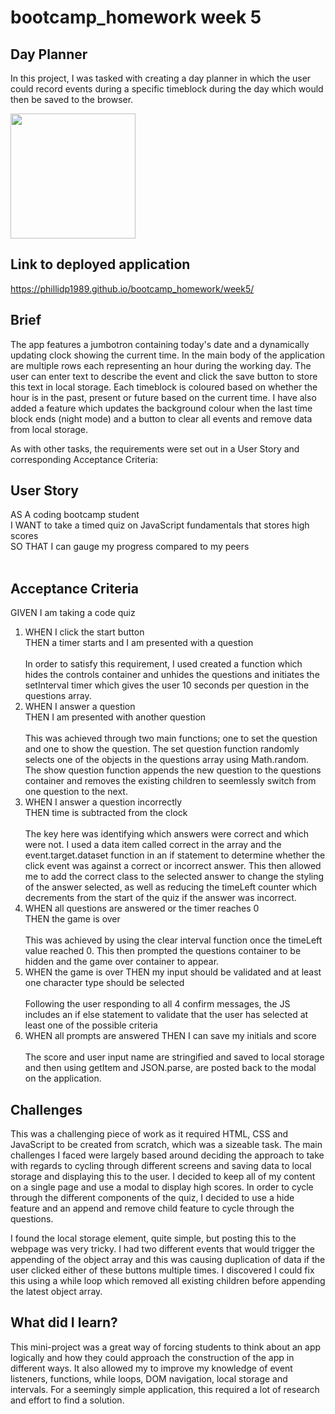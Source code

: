 # bootcamp_homework week 5

## Day Planner

In this project, I was tasked with creating a day planner in which the user could record events during a specific timeblock during the day which would then be saved to the browser.

<img src="https://user-images.githubusercontent.com/61989740/79689323-edae4280-824b-11ea-8f17-38d0f7d93468.png" width = "200"> 

## Link to deployed application

https://phillidp1989.github.io/bootcamp_homework/week5/ 

## Brief

The app features a jumbotron containing today's date and a dynamically updating clock showing the current time. In the main body of the application are multiple rows each representing an hour during the working day. The user can enter text to describe the event and click the save button to store this text in local storage. Each timeblock is coloured based on whether the hour is in the past, present or future based on the current time. I have also added a feature which updates the background colour when the last time block ends (night mode) and a button to clear all events and remove data from local storage.

As with other tasks, the requirements were set out in a User Story and corresponding Acceptance Criteria:

## User Story


AS A coding bootcamp student<br>
I WANT to take a timed quiz on JavaScript fundamentals that stores high scores<br>
SO THAT I can gauge my progress compared to my peers<br><br>


## Acceptance Criteria

GIVEN I am taking a code quiz
<ol>
<li>WHEN I click the start button<br>
THEN a timer starts and I am presented with a question<br><br>
In order to satisfy this requirement, I used created a function which hides the controls container and unhides the questions and initiates the setInterval timer which gives the user 10 seconds per question in the questions array.</li>
<li>WHEN I answer a question<br>
THEN I am presented with another question<br><br>
This was achieved through two main functions; one to set the question and one to show the question. The set question function randomly selects one of the objects in the questions array using Math.random. The show question function appends the new question to the questions container and removes the existing children to seemlessly switch from one question to the next.</li>
<li>WHEN I answer a question incorrectly<br>
THEN time is subtracted from the clock<br><br>
The key here was identifying which answers were correct and which were not. I used a data item called correct in the array and the event.target.dataset function in an if statement to determine whether the click event was against a correct or incorrect answer. This then allowed me to add the correct class to the selected answer to change the styling of the answer selected, as well as reducing the timeLeft counter which decrements from the start of the quiz if the answer was incorrect.</li>
<li>WHEN all questions are answered or the timer reaches 0<br>
THEN the game is over<br><br>
This was achieved by using the clear interval function once the timeLeft value reached 0. This then prompted the questions container to be hidden and the game over container to appear.</li>
<li>WHEN the game is over
THEN my input should be validated and at least one character type should be selected<br><br>
Following the user responding to all 4 confirm messages, the JS includes an if else statement to validate that the user has selected at least one of the possible criteria</li>
<li>WHEN all prompts are answered
THEN I can save my initials and score<br><br>
The score and user input name are stringified and saved to local storage and then using getItem and JSON.parse, are posted back to the modal on the application.</li>


</ol>




## Challenges

This was a challenging piece of work as it required HTML, CSS and JavaScript to be created from scratch, which was a sizeable task. The main challenges I faced were largely based around deciding the approach to take with regards to cycling through different screens and saving data to local storage and displaying this to the user. I decided to keep all of my content on a single page and use a modal to display high scores. In order to cycle through the different components of the quiz, I decided to use a hide feature and an append and remove child feature to cycle through the questions.

I found the local storage element, quite simple, but posting this to the webpage was very tricky. I had two different events that would trigger the appending of the object array and this was causing duplication of data if the user clicked either of these buttons multiple times. I discovered I could fix this using a while loop which removed all existing children before appending the latest object array.

## What did I learn?

This mini-project was a great way of forcing students to think about an app logically and how they could approach the construction of the app in different ways. It also allowed my to improve my knowledge of event listeners, functions, while loops, DOM navigation, local storage and intervals. For a seemingly simple application, this required a lot of research and effort to find a solution.